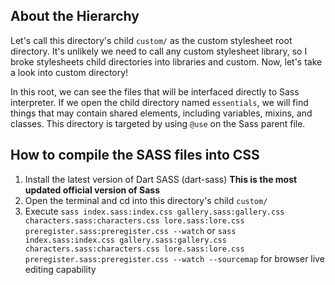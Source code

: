 ## About the Hierarchy

Let's call this directory's child `custom/` as the custom stylesheet root directory. 
It's unlikely we need to call any custom stylesheet library, so I broke stylesheets child directories 
into libraries and custom. Now, let's take a look into custom directory!

In this root, we can see the files that will be interfaced directly to Sass interpreter.
If we open the child directory named `essentials`, we will find things that may contain shared elements,
including variables, mixins, and classes. This directory is targeted by using `@use` on the Sass parent file.

## How to compile the SASS files into CSS

1. Install the latest version of Dart SASS (dart-sass) **This is the most updated official version of Sass**
2. Open the terminal and cd into this directory's child `custom/`
3. Execute `sass index.sass:index.css gallery.sass:gallery.css characters.sass:characters.css lore.sass:lore.css 
preregister.sass:preregister.css --watch` or `sass index.sass:index.css gallery.sass:gallery.css characters.sass:characters.css lore.sass:lore.css 
preregister.sass:preregister.css --watch --sourcemap` for browser live editing capability


